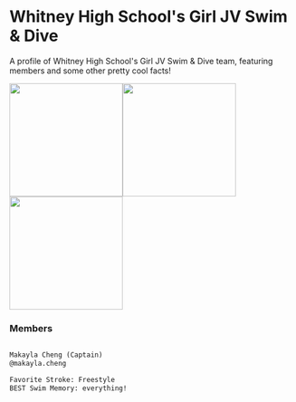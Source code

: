 # Whitney High School's Girl JV Swim & Dive

A profile of Whitney High School's Girl JV Swim & Dive team, featuring members and some other pretty cool facts!

<img src="https://user-images.githubusercontent.com/114507318/193440933-4fb8311c-7d05-4444-988a-9a322e2ad4ed.jpg" width="200" height="200"><img src="https://user-images.githubusercontent.com/114507318/193441320-d5cc43ed-723d-4d1e-9da5-334ee4f42681.jpg" width="200" height="200"><img src="https://user-images.githubusercontent.com/114507318/193441357-f5d9dc3f-b24f-4026-a0e2-dc244dffb5c5.jpg" width="200" height="200">

### Members

```markdown

Makayla Cheng (Captain)
@makayla.cheng

Favorite Stroke: Freestyle
BEST Swim Memory: everything!
```

